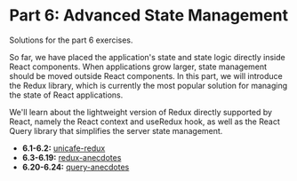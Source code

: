 # Part 6: Advanced State Management

Solutions for the part 6 exercises.

So far, we have placed the application's state and state logic directly inside React components. When applications grow larger, state management should be moved outside React components. In this part, we will introduce the Redux library, which is currently the most popular solution for managing the state of React applications.

We'll learn about the lightweight version of Redux directly supported by React, namely the React context and useRedux hook, as well as the React Query library that simplifies the server state management.

- **6.1-6.2:** [unicafe-redux](./unicafe-redux/)
- **6.3-6.19:** [redux-anecdotes](./redux-anecdotes/)
- **6.20-6.24:** [query-anecdotes](./query-anecdotes/)
